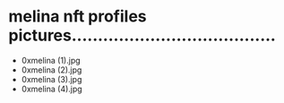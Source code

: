 # melina nft profiles pictures.......................................
- 0xmelina (1).jpg
- 0xmelina (2).jpg
- 0xmelina (3).jpg
- 0xmelina (4).jpg
